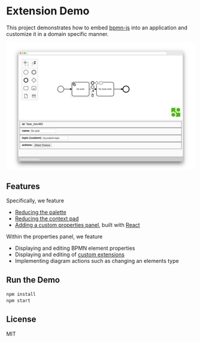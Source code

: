 # Extension Demo

This project demonstrates how to embed [bpmn-js](https://github.com/bpmn-io/bpmn-js) into an application and customize it in a domain specific manner.

![Demo Screenshot](./docs/screenshot.png)


## Features

Specifically, we feature

* [Reducing the palette](./src/modeler/features/reduced-palette)
* [Reducing the context pad](./src/modeler/features/reduced-context-pad)
* [Adding a custom properties panel](./src/properties-panel), built with [React](https://reactjs.org/)


Within the properties panel, we feature

* Displaying and editing BPMN element properties
* Displaying and editing of [custom extensions](./src/modeler/moddle/custom.json)
* Implementing diagram actions such as changing an elements type


## Run the Demo

```sh
npm install
npm start
```


## License

MIT
